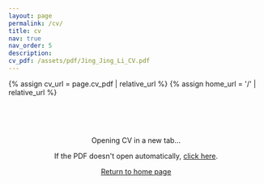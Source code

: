 ```yaml
---
layout: page
permalink: /cv/
title: cv
nav: true
nav_order: 5
description:
cv_pdf: /assets/pdf/Jing_Jing_Li_CV.pdf
---
```


{% assign cv_url = page.cv_pdf | relative_url %}
{% assign home_url = '/' | relative_url %}

<script type="text/javascript">
  window.open("{{ cv_url }}", "_blank");
  window.location.href = "{{ home_url }}";
</script>

<div style="text-align: center; padding: 50px;">
  <p>Opening CV in a new tab...</p>
  <p>If the PDF doesn't open automatically, <a href="{{ cv_url }}" target="_blank">click here</a>.</p>
  <p><a href="{{ home_url }}">Return to home page</a></p>
</div>
